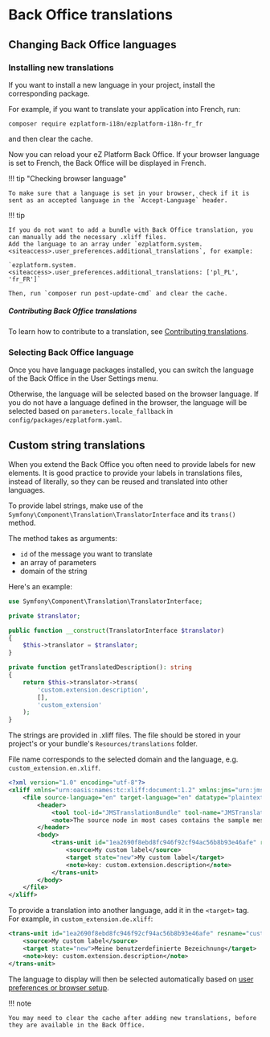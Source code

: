 # Back Office translations

## Changing Back Office languages

### Installing new translations

If you want to install a new language in your project, install the corresponding package.

For example, if you want to translate your application into French, run:

`composer require ezplatform-i18n/ezplatform-i18n-fr_fr`

and then clear the cache.

Now you can reload your eZ Platform Back Office.
If your browser language is set to French, the Back Office will be displayed in French.

!!! tip "Checking browser language"

    To make sure that a language is set in your browser, check if it is sent as an accepted language in the `Accept-Language` header.

!!! tip

    If you do not want to add a bundle with Back Office translation, you can manually add the necessary .xliff files.
    Add the language to an array under `ezplatform.system.<siteaccess>.user_preferences.additional_translations`, for example:

    `ezplatform.system.<siteaccess>.user_preferences.additional_translations: ['pl_PL', 'fr_FR']`

    Then, run `composer run post-update-cmd` and clear the cache.

##### Contributing Back Office translations

To learn how to contribute to a translation, see [Contributing translations](../community_resources/translations.md).

### Selecting Back Office language

Once you have language packages installed, you can switch the language of the Back Office
in the User Settings menu.

Otherwise, the language will be selected based on the browser language.
If you do not have a language defined in the browser, the language will be selected
based on `parameters.locale_fallback` in `config/packages/ezplatform.yaml`.

## Custom string translations

When you extend the Back Office you often need to provide labels for new elements.
It is good practice to provide your labels in translations files, instead of literally,
so they can be reused and translated into other languages.

To provide label strings, make use of the `Symfony\Component\Translation\TranslatorInterface`
and its `trans()` method.

The method takes as arguments:

- `id` of the message you want to translate
- an array of parameters
- domain of the string

Here's an example:
``` php hl_lines="13 14 15"
use Symfony\Component\Translation\TranslatorInterface;

private $translator;

public function __construct(TranslatorInterface $translator)
{
    $this->translator = $translator;
}

private function getTranslatedDescription(): string
{
    return $this->translator->trans(
        'custom.extension.description',
        [],
        'custom_extension'
    );
}
```

The strings are provided in .xliff files.
The file should be stored in your project's or your bundle's `Resources/translations` folder.

File name corresponds to the selected domain and the language, e.g. `custom_extension.en.xliff`.

``` xml
<?xml version="1.0" encoding="utf-8"?>
<xliff xmlns="urn:oasis:names:tc:xliff:document:1.2" xmlns:jms="urn:jms:translation" version="1.2">
    <file source-language="en" target-language="en" datatype="plaintext" original="not.available">
        <header>
            <tool tool-id="JMSTranslationBundle" tool-name="JMSTranslationBundle" tool-version="1.1.0-DEV"/>
            <note>The source node in most cases contains the sample message as written by the developer. If it looks like a dot-delimitted string such as "form.label.firstname", then the developer has not provided a default message.</note>
        </header>
        <body>
            <trans-unit id="1ea2690f8ebd8fc946f92cf94ac56b8b93e46afe" resname="custom.extension.description">
                <source>My custom label</source>
                <target state="new">My custom label</target>
                <note>key: custom.extension.description</note>
            </trans-unit>
        </body>
    </file>
</xliff>
```

To provide a translation into another language, add it in the `<target>` tag.
For example, in `custom_extension.de.xliff`:

``` xml
<trans-unit id="1ea2690f8ebd8fc946f92cf94ac56b8b93e46afe" resname="custom.extension.description">
    <source>My custom label</source>
    <target state="new">Meine benutzerdefinierte Bezeichnung</target>
    <note>key: custom.extension.description</note>
</trans-unit>
```

The language to display will then be selected automatically based on [user preferences or browser setup](#selecting-back-office-language).

!!! note

    You may need to clear the cache after adding new translations, before they are available in the Back Office.
